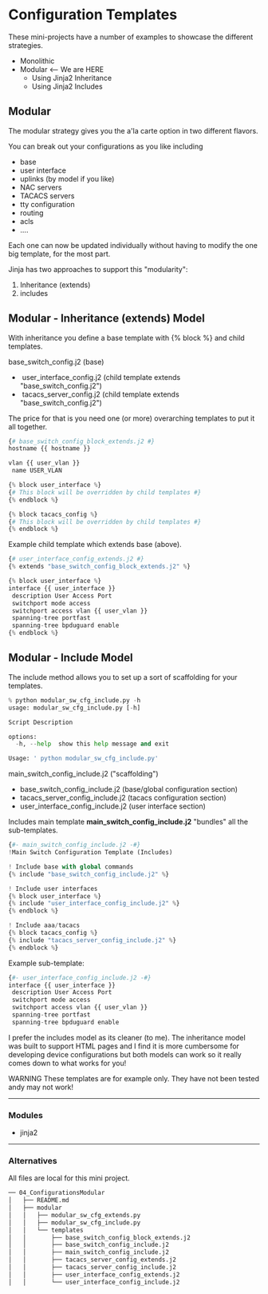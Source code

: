 # Configuration Templates

These mini-projects have a number of examples to showcase the different strategies.

- Monolithic
- Modular <-- We are HERE
  - Using Jinja2 Inheritance
  - Using Jinja2 Includes




## Modular

The modular strategy gives you the a'la carte option in two different flavors.

You can break out your configurations as you like including
- base
- user interface
- uplinks (by model if you like)
- NAC servers
- TACACS servers
- tty configuration
- routing
- acls
- ....

Each one can now be updated individually without having to modify the one big template, for the most part.

Jinja has two approaches to support this "modularity":

1. Inheritance (extends)
2. includes

## Modular - Inheritance (extends) Model

With inheritance you define a base template with {% block <name> %} and child templates.

base_switch_config.j2 (base)

- ​	user_interface_config.j2 (child template extends "base_switch_config.j2")
- ​	tacacs_server_config.j2 (child template extends "base_switch_config.j2")

The price for that is you need one (or more) overarching templates to put it all together.

```python
{# base_switch_config_block_extends.j2 #}
hostname {{ hostname }}

vlan {{ user_vlan }}
 name USER_VLAN

{% block user_interface %}
{# This block will be overridden by child templates #}
{% endblock %}

{% block tacacs_config %}
{# This block will be overridden by child templates #}
{% endblock %}

```



Example child template which extends base (above).

```python
{# user_interface_config_extends.j2 #}
{% extends "base_switch_config_block_extends.j2" %}

{% block user_interface %}
interface {{ user_interface }}
 description User Access Port
 switchport mode access
 switchport access vlan {{ user_vlan }}
 spanning-tree portfast
 spanning-tree bpduguard enable
{% endblock %}
```



## Modular - Include Model

The include method allows you to set up a sort of scaffolding for your templates.

```python
% python modular_sw_cfg_include.py -h
usage: modular_sw_cfg_include.py [-h]

Script Description

options:
  -h, --help  show this help message and exit

Usage: ' python modular_sw_cfg_include.py'

```



main_switch_config_include.j2 ("scaffolding")

- base_switch_config_include.j2 (base/global configuration section)
- tacacs_server_config_include.j2 (tacacs configuration section)
- user_interface_config_include.j2 (user interface section)

Includes main template **main_switch_config_include.j2** "bundles" all the sub-templates.

```python
{#- main_switch_config_include.j2 -#}
!Main Switch Configuration Template (Includes)

! Include base with global commands
{% include "base_switch_config_include.j2" %}

! Include user interfaces
{% block user_interface %}
{% include "user_interface_config_include.j2" %}
{% endblock %}

! Include aaa/tacacs
{% block tacacs_config %}
{% include "tacacs_server_config_include.j2" %}
{% endblock %}
```

Example sub-template:

```python
{#- user_interface_config_include.j2 -#}
interface {{ user_interface }}
 description User Access Port
 switchport mode access
 switchport access vlan {{ user_vlan }}
 spanning-tree portfast
 spanning-tree bpduguard enable
```

I prefer the includes model as its cleaner (to me).  The inheritance model was built to support HTML pages and I find it is more cumbersome for developing device configurations but both models can work so it really comes down to what works for you!

WARNING
These templates are for example only. They have not been tested andy may not work!


---
### Modules

- jinja2


---

### Alternatives

All files are local for this mini project.

```bash
── 04_ConfigurationsModular
│   ├── README.md
│   ├── modular
│   │   ├── modular_sw_cfg_extends.py
│   │   ├── modular_sw_cfg_include.py
│   │   └── templates
│   │       ├── base_switch_config_block_extends.j2
│   │       ├── base_switch_config_include.j2
│   │       ├── main_switch_config_include.j2
│   │       ├── tacacs_server_config_extends.j2
│   │       ├── tacacs_server_config_include.j2
│   │       ├── user_interface_config_extends.j2
│   │       └── user_interface_config_include.j2

```

